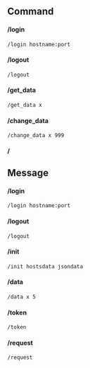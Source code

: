 ## Command


#### /login
    /login hostname:port

#### /logout
    /logout
#### /get_data
    /get_data x

#### /change_data
    /change_data x 999

#### /



## Message

#### /login
    /login hostname:port

#### /logout
    /logout

#### /init
    /init hostsdata jsondata

#### /data
    /data x 5

#### /token
    /token

#### /request
    /request
